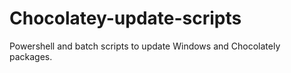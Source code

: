 # Chocolatey-update-scripts
Powershell and batch scripts to update Windows and Chocolately packages. 
